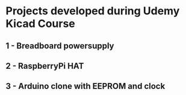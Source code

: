 # Projects developed during Udemy Kicad Course

## 1 - Breadboard powersupply

## 2 - RaspberryPi HAT

## 3 - Arduino clone with EEPROM and clock
